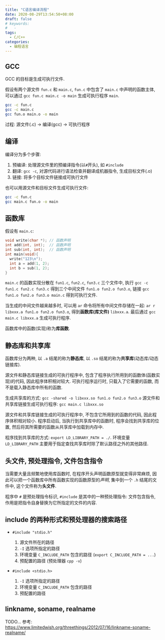 ```yaml
---
title: "C语言编译流程"
date: 2020-08-29T13:54:50+08:00
draft: false
# keywords:
#   -
tags:
  - C/C++
categories:
  - 编程语言
---
```


## GCC

GCC 的目标是生成可执行文件.

假设有两个源文件 `fun.c` 和 `main.c`, `fun.c` 中包含了 `main.c` 中声明的函数主体, 可以通过 `gcc fun.c main.c -o main` 生成可执行程序 `main`.

```bash
gcc -c fun.c
gcc -c main.c
gcc fun.o main.o -o main
```

过程: 源文件(.c) -> 编译(gcc) -> 可执行程序

## 编译

编译分为多个步骤:

1. 预编译: 处理源文件里的预编译指令(以`#`开头), 如 `#include`
2. 翻译: `gcc -c`, 对源代码进行语法检查并翻译成机器指令, 生成目标文件(.o)
3. 链接: 将多个目标文件链接成可执行文件

也可以用源文件和目标文件生成可执行文件:

```bash
gcc -c fun.c
gcc main.c fun.o -o main
```

## 函数库

假设有 `main.c`:

```c
void write(char *); // 函数声明
int add(int, int);  // 函数声明
int sub(int, int);  // 函数声明
int main(void){
  write("123\n");
  int a = add(1, 2);
  int b = sub(1, 2);
}
```

`main.c` 的函数实现分散在 `fun1.c`, `fun2.c`, `fun3.c` 三个文件中,
执行 `gcc -c fun1.c fun2.c fun3.c` 得到三个中间文件 `fun1.o fun2.o fun3.o`,
链接 `gcc fun1.o fun2.o fun3.o main.c` 得到可执行文件.

当生成的中间文件越来越多时, 可以用 `ar` 命令将所有中间文件存储在一起: `ar r libxxx.a fun1.o fun2.o fun3.o`, 得到**函数库(库文件)** `libxxx.a`. 最后通过 `gcc main.c libxxx.a` 生成可执行程序.

函数库中的函数(实现)称为**库函数**.

## 静态库和共享库

函数库分为两种, 以 `.a` 结尾的称为**静态库**, 以 `.so` 结尾的称为**共享库**(动态库/动态链接库).

源文件和静态库链接生成的可执行程序中, 包含了程序执行所用到的函数体(函数实现)的代码, 因此程序体积相对较大. 可执行程序运行时, 只载入了它需要的函数, 而不是载入静态库中所有的函数.

生成共享库的方式: `gcc -shared -o libxxx.so fun1.o fun2.o fun3.o`
源文件和共享库链接生成可执行程序: `gcc main.c libxxx.so`

源文件和共享库链接生成的可执行程序中, 不包含它所用到的函数的代码, 因此程序体积相对较小. 程序启动后, 当执行到共享库中的函数时, 程序会找到共享库的位置, 然后将其所需要的函数从共享库中加载到内存中.

程序找到共享库的方式: `export LD_LIBRARY_PATH = ./`.
环境变量 `LD_LIBRARY_PATH` 主要用于指定查找共享库时除了默认路径之外的其他路径.

## 头文件, 预处理指令, 文件包含指令

当需要大量且频繁地使用库函数时, 在程序开头声明函数原型就变得非常麻烦, 因此可以把一个函数库中所有函数实现的函数原型的*声明*, 集中到一个 `.h` 结尾的文件中, 这个文件称为**头文件**.

程序中 `#` 是预处理指令标识, `#include` 是其中的一种预处理指令: 文件包含指令, 作用是把指令自身替换为它所指定的文件的内容.

## include 的两种形式和预处理器的搜索路径

- `#include "stdio.h"`

  1. 源文件所在的路径
  2. `-I` 选项所指定的路径
  3. 环境变量 `C_INCLUDE_PATH` 包含的路径 (`export C_INCLUDE_PATH = ...`)
  4. 预配置的路径 (预处理器 `cpp -v`)

- `#include <stdio.h>`
  1. `-I` 选项所指定的路径
  2. 环境变量 `C_INCLUDE_PATH` 包含的路径
  3. 预配置的路径

## linkname, soname, realname

TODO...
参考: https://www.limitedwish.org/threethings/2012/07/16/linkname-soname-realname/

